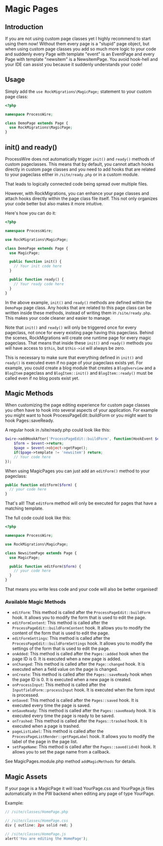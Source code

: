 # Magic Pages

## Introduction

If you are not using custom page classes yet I highly recommend to start using them now! Without them every page is a "stupid" page object, but when using custom page classes you add so much more logic to your code and suddenly every Page with template "event" is an EventPage and every Page with template "newsitem" is a NewsitemPage. You avoid hook-hell and your IDE can assist you because it suddenly understands your code!

## Usage

Simply add the `use RockMigrations\MagicPage;` statement to your custom page class:

```php
<?php

namespace ProcessWire;

class DemoPage extends Page {
  use RockMigrations\MagicPage;
}
```

## init() and ready()

ProcessWire does not automatically trigger `init()` and `ready()` methods of custom pageclasses. This means that by default, you cannot attach hooks directly in custom page classes and you need to add hooks that are related to your pageclass either in `/site/ready.php` or in a custom module.

That leads to logically connected code being spread over multiple files.

 However, with RockMigrations, you can enhance your page classes and attach hooks directly within the page class file itself. This not only organizes your code better but also makes it more intuitive.

Here's how you can do it:

```php
<?php

namespace ProcessWire;

use RockMigrations\MagicPage;

class DemoPage extends Page {
  use MagicPage;

  public function init() {
    // Your init code here
  }

  public function ready() {
    // Your ready code here
  }
}
```

In the above example, `init()` and `ready()` methods are defined within the `DemoPage` page class. Any hooks that are related to this page class can be written inside these methods, instead of writing them in `/site/ready.php`. This makes your code cleaner and easier to manage.

Note that `init()` and `ready()` will only be triggered once for every pageclass, not once for every existing page having this pageclass. Behind the scenes, RockMigrations will create one runtime page for every magic pageclass. That means that inside these `init()` and `ready()` methods you will have access to `$this`, but `$this->id` will always be zero.

This is necessary to make sure that everything defined in `init()` and `ready()` is executed even if no page of your pageclass exists yet. For example, you could create a blog module that creates a `BlogOverview` and a `BlogItem` pageclass and `BlogItem::init()` and `BlogItem::ready()` must be called even if no blog posts exist yet.

## Magic Methods

When customizing the page editing experience for custom page classes you often have to hook into several aspects of your application. For example you might want to hook ProcessPageEdit::buildForm or you might want to hook Pages::saveReady.

A regular hook in /site/ready.php could look like this:

```php
$wire->addHookAfter('ProcessPageEdit::buildForm', function(HookEvent $event) {
    $form = $event->return;
    $page = $event->object->getPage();
    if($page->template != 'newsitem') return;
    // Your code here
});
```

When using MagicPages you can just add an `editForm()` method to your pageclass:

```php
public function editForm($form) {
  // your code here
}
```

That's all! That `editForm` method will only be executed for pages that have a matching template.

The full code could look like this:

```php
<?php

namespace ProcessWire;

use RockMigrations\MagicPage;

class NewsitemPage extends Page {
  use MagicPage;

  public function editForm($form) {
    // your code here
  }
}
```

That means you write less code and your code will also be better organised!

### Available Magic Methods

- `editForm`: This method is called after the `ProcessPageEdit::buildForm` hook. It allows you to modify the form that is used to edit the page.
- `editFormContent`: This method is called after the `ProcessPageEdit::buildFormContent` hook. It allows you to modify the content of the form that is used to edit the page.
- `editFormSettings`: This method is called after the `ProcessPageEdit::buildFormSettings` hook. It allows you to modify the settings of the form that is used to edit the page.
- `onAdded`: This method is called after the `Pages::added` hook when the page ID is 0. It is executed when a new page is added.
- `onChanged`: This method is called after the `Page::changed` hook. It is executed when a field value on the page is changed.
- `onCreate`: This method is called after the `Pages::saveReady` hook when the page ID is 0. It is executed when a new page is created.
- `onProcessInput`: This method is called after the `InputfieldForm::processInput` hook. It is executed when the form input is processed.
- `onSaved`: This method is called after the `Pages::saved` hook. It is executed every time the page is saved.
- `onSaveReady`: This method is called after the `Pages::saveReady` hook. It is executed every time the page is ready to be saved.
- `onTrashed`: This method is called after the `Pages::trashed` hook. It is executed when a page is trashed.
- `pageListLabel`: This method is called after the `ProcessPageListRender::getPageLabel` hook. It allows you to modify the label of the page in the page list.
- `setPageName`: This method is called after the `Pages::saved(id>0)` hook. It allows you to set the page name from a callback.

See MagicPages.module.php method `addMagicMethods` for details.

## Magic Assets

If your page is a MagicPage it will load YourPage.css and YourPage.js files automatically in the PW backend when editing any page of type YourPage.

Example:
```php
// /site/classes/HomePage.php

// /site/classes/HomePage.css
div { outline: 2px solid red; }

// /site/classes/HomePage.js
alert('You are editing the HomePage');
```
